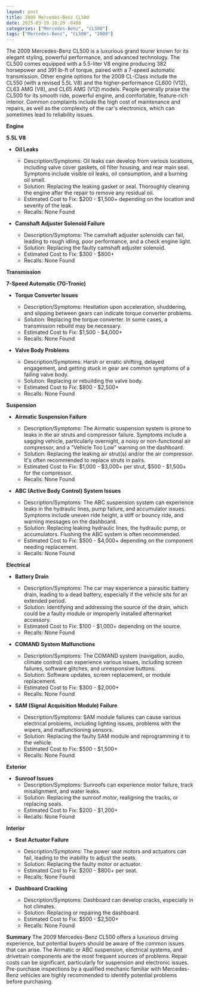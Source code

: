 ```yaml
---
layout: post
title: 2009 Mercedes-Benz CL500
date: 2025-03-19 10:29 -0400
categories: ["Mercedes-Benz", "CL500"]
tags: ["Mercedes-Benz", "CL500", "2009"]
---
```

The 2009 Mercedes-Benz CL500 is a luxurious grand tourer known for its elegant styling, powerful performance, and advanced technology. The CL500 comes equipped with a 5.5-liter V8 engine producing 382 horsepower and 391 lb-ft of torque, paired with a 7-speed automatic transmission. Other engine options for the 2009 CL-Class include the CL550 (with a revised 5.5L V8) and the higher-performance CL600 (V12), CL63 AMG (V8), and CL65 AMG (V12) models. People generally praise the CL500 for its smooth ride, powerful engine, and comfortable, feature-rich interior. Common complaints include the high cost of maintenance and repairs, as well as the complexity of the car's electronics, which can sometimes lead to reliability issues.

**Engine**

**5.5L V8**

*   **Oil Leaks**
    *   Description/Symptoms: Oil leaks can develop from various locations, including valve cover gaskets, oil filter housing, and rear main seal. Symptoms include visible oil leaks, oil consumption, and a burning oil smell.
    *   Solution: Replacing the leaking gasket or seal. Thoroughly cleaning the engine after the repair to remove any residual oil.
    *   Estimated Cost to Fix: $200 - $1,500+ depending on the location and severity of the leak.
    *   Recalls: None Found

*   **Camshaft Adjuster Solenoid Failure**
    *   Description/Symptoms: The camshaft adjuster solenoids can fail, leading to rough idling, poor performance, and a check engine light.
    *   Solution: Replacing the faulty camshaft adjuster solenoid.
    *   Estimated Cost to Fix: $300 - $800+
    *   Recalls: None Found

**Transmission**

**7-Speed Automatic (7G-Tronic)**

*   **Torque Converter Issues**
    *   Description/Symptoms: Hesitation upon acceleration, shuddering, and slipping between gears can indicate torque converter problems.
    *   Solution: Replacing the torque converter. In some cases, a transmission rebuild may be necessary.
    *   Estimated Cost to Fix: $1,500 - $4,000+
    *   Recalls: None Found

*   **Valve Body Problems**
    *   Description/Symptoms: Harsh or erratic shifting, delayed engagement, and getting stuck in gear are common symptoms of a failing valve body.
    *   Solution: Replacing or rebuilding the valve body.
    *   Estimated Cost to Fix: $800 - $2,500+
    *   Recalls: None Found

**Suspension**

*   **Airmatic Suspension Failure**
    *   Description/Symptoms: The Airmatic suspension system is prone to leaks in the air struts and compressor failure. Symptoms include a sagging vehicle, particularly overnight, a noisy or non-functional air compressor, and a "Vehicle Too Low" warning on the dashboard.
    *   Solution: Replacing the leaking air strut(s) and/or the air compressor. It's often recommended to replace struts in pairs.
    *   Estimated Cost to Fix: $1,000 - $3,000+ per strut, $500 - $1,500+ for the compressor.
    *   Recalls: None Found

*   **ABC (Active Body Control) System Issues**
    *   Description/Symptoms: The ABC suspension system can experience leaks in the hydraulic lines, pump failure, and accumulator issues. Symptoms include uneven ride height, a stiff or bouncy ride, and warning messages on the dashboard.
    *   Solution: Replacing leaking hydraulic lines, the hydraulic pump, or accumulators. Flushing the ABC system is often recommended.
    *   Estimated Cost to Fix: $500 - $4,000+ depending on the component needing replacement.
    *   Recalls: None Found

**Electrical**

*   **Battery Drain**
    *   Description/Symptoms: The car may experience a parasitic battery drain, leading to a dead battery, especially if the vehicle sits for an extended period.
    *   Solution: Identifying and addressing the source of the drain, which could be a faulty module or improperly installed aftermarket accessory.
    *   Estimated Cost to Fix: $100 - $1,000+ depending on the source.
    *   Recalls: None Found

*   **COMAND System Malfunctions**
    *   Description/Symptoms: The COMAND system (navigation, audio, climate control) can experience various issues, including screen failures, software glitches, and unresponsive buttons.
    *   Solution: Software updates, screen replacement, or module replacement.
    *   Estimated Cost to Fix: $300 - $2,000+
    *   Recalls: None Found

*   **SAM (Signal Acquisition Module) Failure**
    *   Description/Symptoms: SAM module failures can cause various electrical problems, including lighting issues, problems with the wipers, and malfunctioning sensors.
    *   Solution: Replacing the faulty SAM module and reprogramming it to the vehicle.
    *   Estimated Cost to Fix: $500 - $1,500+
    *   Recalls: None Found

**Exterior**

*   **Sunroof Issues**
    *   Description/Symptoms: Sunroofs can experience motor failure, track misalignment, and water leaks.
    *   Solution: Replacing the sunroof motor, realigning the tracks, or replacing seals.
    *   Estimated Cost to Fix: $200 - $1,200+
    *   Recalls: None Found

**Interior**

*   **Seat Actuator Failure**
    *   Description/Symptoms: The power seat motors and actuators can fail, leading to the inability to adjust the seats.
    *   Solution: Replacing the faulty motor or actuator.
    *   Estimated Cost to Fix: $200 - $800+ per seat.
    *   Recalls: None Found

*   **Dashboard Cracking**
    *   Description/Symptoms: Dashboard can develop cracks, especially in hot climates.
    *   Solution: Replacing or repairing the dashboard.
    *   Estimated Cost to Fix: $500 - $2,500+
    *   Recalls: None Found

**Summary**
The 2009 Mercedes-Benz CL500 offers a luxurious driving experience, but potential buyers should be aware of the common issues that can arise. The Airmatic or ABC suspension, electrical systems, and drivetrain components are the most frequent sources of problems. Repair costs can be significant, particularly for suspension and electronic issues. Pre-purchase inspections by a qualified mechanic familiar with Mercedes-Benz vehicles are highly recommended to identify potential problems before purchasing.

